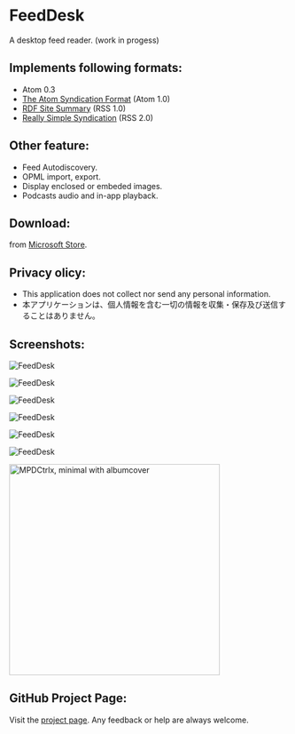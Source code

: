 
# FeedDesk
A desktop feed reader. (work in progess)

## Implements following formats:  

* Atom 0.3
* [The Atom Syndication Format](https://tools.ietf.org/html/rfc4287) (Atom 1.0)
* [RDF Site Summary](https://www.w3.org/2001/09/rdfprimer/rss.html) (RSS 1.0)
* [Really Simple Syndication](https://validator.w3.org/feed/docs/rss2.html) (RSS 2.0)

## Other feature:
* Feed Autodiscovery.
* OPML import, export.
* Display enclosed or embeded images.
* Podcasts audio and in-app playback.

## Download:

from [Microsoft Store](https://www.microsoft.com/store/apps/9PGDGKFSV6L9).


## Privacy olicy:
* This application does not collect nor send any personal information.
* 本アプリケーションは、個人情報を含む一切の情報を収集・保存及び送信することはありません。

## Screenshots:

![FeedDesk](https://github.com/torum/XmlClients/blob/master/docs/images/FeedDesk-Screenshot1-Dark.png?raw=true) 

![FeedDesk](https://github.com/torum/XmlClients/blob/master/docs/images/FeedDesk-Screenshot1-Light.png?raw=true) 

![FeedDesk](https://github.com/torum/XmlClients/blob/master/docs/images/FeedDesk-Screenshot1-Dark-Text.png?raw=true) 

![FeedDesk](https://github.com/torum/XmlClients/blob/master/docs/images/FeedDesk-Screenshot1-Dark-Podcast.png?raw=true) 

![FeedDesk](https://github.com/torum/XmlClients/blob/master/docs/images/FeedDesk-Screenshot1-Acrylic-Dark.png?raw=true) 

![FeedDesk](https://github.com/torum/XmlClients/blob/master/docs/images/FeedDesk-Screenshot1-Acrylic-Light.png?raw=true) 

<img width="380" alt="MPDCtrlx, minimal with albumcover" src="https://github.com/torum/XmlClients/blob/master/docs/images/FeedDesk-Screenshot1-Light-vertical.png?raw=true">


## GitHub Project Page:

Visit the [project page](https://github.com/torum/FeedDesk/). Any feedback or help are always welcome.


